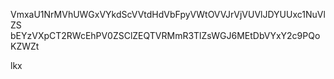 VmxaU1NrMVhUWGxVYkdScVVtdHdVbFpyVWtOVVJrVjVUVlJDYUUxc1NuVlZS
bEYzVXpCT2RWcEhPV0ZSClZEQTVRMmR3TlZsWGJ6MEtDbVYxY2c9PQoKZWZt

lkx